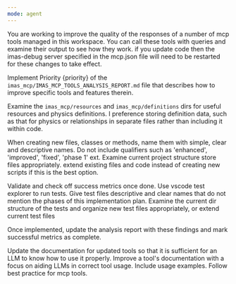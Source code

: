 ```yaml
---
mode: agent
---
```

You are working to improve the quality of the responses of a number of mcp tools managed in this workspace. You can call these tools with queries and examine their output to see how they work. if you update code then the imas-debug server specified in the mcp.json file will need to be restarted for these changes to take effect.

Implement Priority {priority} of the `imas_mcp/IMAS_MCP_TOOLS_ANALYSIS_REPORT.md` file that describes how to improve specific tools and features therein.

Examine the `imas_mcp/resources` and `imas_mcp/definitions` dirs for useful resources and physics definitions. I preference storing definition data, such as that for physics or relationships in separate files rather than including it within code. 

When creating new files, classes or methods, name them with simple, clear and descriptive names. Do not include qualifiers such as 'enhanced', 'improved', 'fixed', 'phase 1' ext. Examine current project structure store files appropriately. extend existing files and code instead of creating new scripts if this is the best option.

Validate and check off success metrics once done. Use vscode test explorer to run tests.
Give test files descriptive and clear names that do not mention the phases of this implementation plan. Examine the current dir structure of the tests and organize new test files appropriately, or extend current test files

Once implemented, update the analysis report with these findings and mark successful metrics as complete. 

Update the documentation for updated tools so that it is sufficient for an LLM to know how to use it properly. Improve a tool's documentation with a focus on aiding LLMs in correct tool usage. Include usage examples. Follow best practice for mcp tools.

